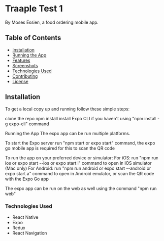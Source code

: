 # Traaple Test 1

By Moses Essien, a food ordering mobile app.

## Table of Contents

- [Installation](#installation)
- [Running the App](#running-the-app)
- [Features](#features)
- [Screenshots](#screenshots)
- [Technologies Used](#technologies-used)
- [Contributing](#contributing)
- [License](#license)

## Installation
To get a local copy up and running follow these simple steps:

clone the repo
npm install
install Expo CLI if you haven't using "npm install -g expo-cli" command

Running the App
The expo app can be run multiple platforms.

To start the Expo server run "npm start or expo start" command, the expo go mobile app is required for this to scan the QR code

To run the app on your preferred device or simulator:
For iOS: run "npm run ios or expo start --ios or expo start i" command to open in iOS simulator (Mac only)
For Android: run "npm run android or expo start --android or expo start a" command to open in Android emulator, or scan the QR code with the Expo Go app

The expo app can be run on the web as well using the command "npm run web"

### Technologies Used
- React Native
- Expo
- Redux
- React Navigation
